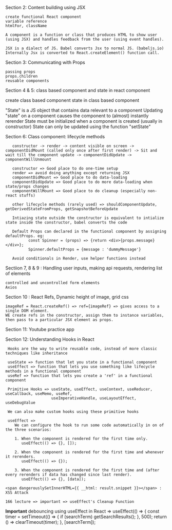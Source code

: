 Section 2: Content building using JSX

    create functional React component
    variable reference
    htmlFor, className

    A component is a function or class that produces HTML to show user (using JSX) and handles feedback from the user (using event handles).

    JSX is a dialect of JS. Babel converts Jsx to normal JS. (babeljs.io)
    Internally Jsx is converted to React.createElement() function call.

Section 3: Communicating with Props

    passing props
    props.children
    reusable components

Section 4 & 5: class based component and state in react component

create class based component
state in class based component

"State" is a JS object that contains data relevant to a component
Updating "state" on a component causes the component to (almost) instantly rerender
State must be initialized when a component is created (usually in constructor)
State can only be updated using the function "setState"

Section 6: Class component: lifecycle methods

       constructor -> render -> content visible on screen -> componentDidMount (called only once after first render) -> Sit and wait till the component update -> componentDidUpdate -> componentWillUnmount

       constructor => Good place to do one-time setup
       render => avoid doing anything except returning JSX
       componentDidMount => Good place to do data-loading
       componentDidUpdate => Good place to do more data-loading when state/props changes
       componentWillMount => Good place to do cleanup (especially non-react stuffs)

       other lifecycle methods (rarely used) => shouldComponentUpdate, getDerivedStateFromProps, getSnapshotBeforeUpdate

       Intiazing state outside the constructor is equivalent to intialize state inside the constructor, babel converts the code

       Default Props can declared in the functional component by assigning defaultProps. eg:
              const Spinner = (props) => {return <div>{props.message}</div>};
              Spinner.defaultProps = {message : 'dummyMessage'}

       Avoid conditionals in Render, use helper functions instead

Sectiion 7, 8 & 9 : Handling user inputs, making api requests, rendering list of elements

    controlled and uncontrolled form elements
    Axios

Section 10 : React Refs, Dynamic height of image, grid css

    imageRef = React.createRef() => ref={imageRef} => gives access to a single DOM element.
    WE create refs in the constructor, assign them to instance variables, then pass to a particular JSX element as props.

Section 11: Youtube practice app

Section 12: Understanding Hooks in React

     Hooks are the way to write reusable code, instead of more classic techniques like inheritance

     useState => function that let you state in a functional component
     useEffect => function that lets you use something like lifecycle methods in a functional component
     useRef => function that lets you create a 'ref' in a functional component

     Primitive Hooks => useState, useEffect, useContext, useReducer, useCallback, useMemo, useRef,
                        useImperativeHandle, useLayoutEffect, useDebugValue

     We can also make custom hooks using these primitive hooks

     useEffect =>
        We can configure the hook to run some code automatically in on of the three scenarios:

        1. When the component is rendered for the first time only.
           useEffect(() => {}, []);

        2. When the component is rendered for the first time and whenever it rerenders.
           useEffect(() => {});

        3. When the component is rendered for the first time and (after every rerenders if data has changed since last render).
           useEffect(() => {}, [data]);
    
    <span dangerouslySetInnerHTML={{ __html: result.snippet }}></span> : XSS Attack

    166 lecture => important => useEffect's Cleanup Function

**Important**    debouncing using useEffect in React =>
                        useEffect(() => {
                                 const timer = setTimeout(() => {
                                 if (searchTerm) getSearchResults();
                                 }, 500);
                                 return () => clearTimeout(timer);
                                }, [searchTerm]);
                        
    
